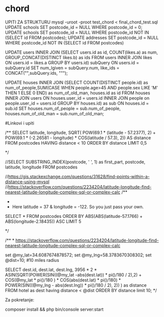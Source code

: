 # chord
UPITI ZA STRUKTURU
mysql -uroot -proot test_chord < final_chord_test.sql
UPDATE schools SET postcode_id = NULL WHERE postcode_id = 0;
UPDATE schools SET postcode_id = NULL WHERE postcode_id NOT IN (SELECT id FROM postcodes);
UPDATE addresses SET postcode_id = NULL WHERE postcode_id NOT IN (SELECT id FROM postcodes)


UPDATE users INNER JOIN
(SELECT users.id as id, COUNT(likes.a) as num, GROUP_CONCAT(DISTINCT likes.b) as ids
FROM users INNER JOIN likes ON users.id = likes.a 
GROUP BY users.id) subQuery  ON users.id = subQuery.id
SET num_lgiven = subQuery.num, like_ids = CONCAT("",subQuery.ids, """);


UPDATE houses 
INNER JOIN (SELECT COUNT(DISTINCT people.id) as num_of_people,SUM(CASE WHEN people.age>45 AND people.sex LIKE 'M' THEN 1 ELSE 0 END) as num_of_old_man, houses.id as id FROM houses INNER JOIN users ON houses.user_id = users.id INNER JOIN people on people.user_id = users.id GROUP BY houses.id) as sub ON houses.id = sub.id SET houses.num_of_people = sub.num_of_people, houses.num_of_old_man = sub.num_of_old_man;

#Linkovi i upiti

/**
SELECT latitude, longitude, SQRT( POW(69.1 * (latitude - 57.2377), 2) + POW(69.1 * (-2.26581 - longitude) * COS(latitude / 57.3), 2)) AS distance FROM postcodes HAVING distance < 10 ORDER BY distance LIMIT 0,5

 */

//SELECT SUBSTRING_INDEX(postcode, ' ', 1) as first_part, postcode, latitude, longitude FROM postcodes

//https://gis.stackexchange.com/questions/31628/find-points-within-a-distance-using-mysql
//https://stackoverflow.com/questions/2234204/latitude-longitude-find-nearest-latitude-longitude-complex-sql-or-complex-calc
/**

 *
 * Here latitude = 37 & longitude = -122. So you just pass your own.

SELECT * FROM postcodes ORDER BY ABS(ABS(latitude-57.1766) + ABS(longitude-2.18435)) ASC LIMIT 5

 */


/**
 *
https://stackoverflow.com/questions/2234204/latitude-longitude-find-nearest-latitude-longitude-complex-sql-or-complex-calc

 set @my_lat=34.6087674878572;
 set @my_lng=58.3783670308302;
set @dist=10; #10 miles radius

SELECT dest.id, dest.lat, dest.lng,  3956 * 2 * ASIN(SQRT(POWER(SIN((@my_lat -abs(dest.lat)) * pi()/180 / 2),2) + COS(@my_lat * pi()/180 ) * COS(abs(dest.lat) *  pi()/180) * POWER(SIN((@my_lng - abs(dest.lng)) *  pi()/180 / 2), 2))
) as distance
FROM hotel as dest
having distance < @dist
ORDER BY distance limit 10;
 */

Za pokretanje:

composer install && php bin/console server:start
